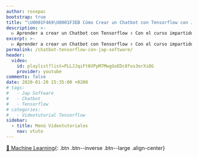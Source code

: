 ```yaml
---
author: rosepac
bootstrap: true
title: "\U0001F469‍\U0001F3EB Cómo Crear un Chatbot con Tensorflow con Jap Software"
description: >-
  ▷ Aprender a crear un Chatbot con Tensorflow ✌️ Con el curso impartido por Jap Software
excerpt: >-
  ▷ Aprender a crear un Chatbot con Tensorflow ✌️ Con el curso impartido por Jap Software
permalink: /chatbot-tensorflow-con-jap-software/
header:
  video:
    id: playlist?list=PLLJJqiFt6VPpM7MwgGoEDc8fos3orXi8G
    provider: youtube
comments: false
date: 2020-01-20 15:35:00 +0200
# tags:
#   - Jap Software
#   - Chatbot
#   - Tensorflow
# categories:
#   - Videotutorial Tensorflow
sidebar:
  - title: Menú Videotutoriales
    nav: vtuto
---
```


[🧠 Machine Learning](/cursos-tecnologia/#machine-learning){: .btn .btn--inverse .btn--large .align-center}
